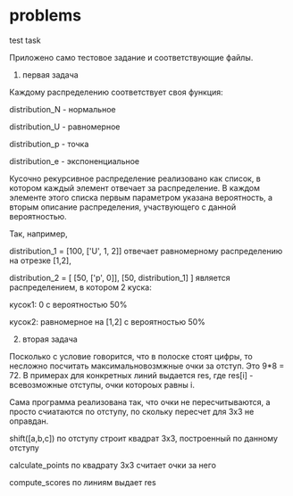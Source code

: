 # problems
test task

Приложено само тестовое задание и соответствующие файлы.

1) первая задача

Каждому распределению соответствует своя функция:

  distribution_N - нормальное
  
  distribution_U - равномерное
  
  distribution_p - точка
  
  distribution_e - экспоненциальное
  
 Кусочно рекурсивное распределение реализовано как список, в котором каждый элемент отвечает за распределение.
 В каждом элементе этого списка первым параметром указана вероятность, а вторым описание распределения, участвующего с данной вероятностью. 
 
 Так, например, 
 
 distribution_1 = [100, ['U', 1, 2]] отвечает равномерному распределению на отрезке [1,2],
 
 distribution_2 = [ [50, ['p', 0]], [50, distribution_1] ] является распределением, в котором 2 куска:
 
 кусок1: 0 c вероятностью 50% 
 
 кусок2: равномерное на [1,2] c вероятностью 50%
 
2) вторая задача 

Посколько с условие говорится, что в полоске стоят цифры, то несложно посчитать максимальновозмжные очки за отступ. Это 9*8 = 72.
В примерах для конкретных линий выдается res, где res[i] - всевозможные отступы, очки котороых равны i.

Сама программа реализована так, что очки не пересчитываются, а просто счиатаются по отступу, по скольку пересчет для 3x3 не оправдан.

shift([a,b,c]) по отступу строит квадрат 3x3, построенный по данному отступу

calculate_points по квадрату 3x3 считает очки за него

compute_scores по линиям выдает res
